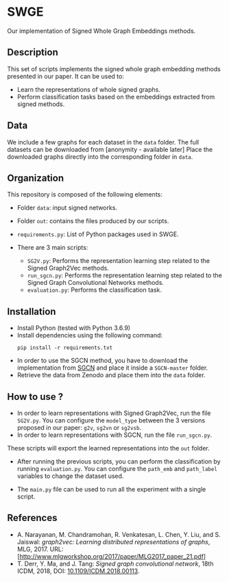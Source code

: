 # SWGE
Our implementation of Signed Whole Graph Embeddings methods.

## Description
This set of scripts implements the signed whole graph embedding methods presented in our paper. 
It can be used to:
* Learn the representations of whole signed graphs.
* Perform classification tasks based on the embeddings extracted from signed methods.

## Data
We include a few graphs for each dataset in the `data` folder. The full datasets can be downloaded from [anonymity - available later] Place the downloaded graphs directly into the corresponding folder in `data`. 

## Organization

This repository is composed of the following elements:

* Folder `data`: input signed networks.
* Folder `out`: contains the files produced by our scripts.

* `requirements.py`: List of Python packages used in SWGE.

* There are 3 main scripts:
  * `SG2V.py`: Performs the representation learning step related to the Signed Graph2Vec methods.
  * `run_sgcn.py`: Performs the representation learning step related to the Signed Graph Convolutional Networks methods.
  * `evaluation.py`: Performs the classification task.


## Installation

* Install Python (tested with Python 3.6.9)
* Install dependencies using the following command:
  ```
  pip install -r requirements.txt
  ```
* In order to use the SGCN method, you have to download the implementation from [SGCN](https://github.com/benedekrozemberczki/SGCN) and place it inside a `SGCN-master` folder.
* Retrieve the data from Zenodo and place them into the `data` folder.

## How to use ?
* In order to learn representations with Signed Graph2Vec, run the file `SG2V.py`. You can configure the `model_type` between the 3 versions proposed in our paper: `g2v`, `sg2vn` or `sg2vsb`.
* In order to learn representations with SGCN, run the file `run_sgcn.py`.

These scripts will export the learned representations into the `out` folder.

* After running the previous scripts, you can perform the classification by running `evaluation.py`. You can configure the `path_emb` and `path_label` variables to change the dataset used.

* The `main.py` file can be used to run all the experiment with a single script.

## References 
* A. Narayanan, M. Chandramohan, R. Venkatesan, L. Chen, Y. Liu, and S. Jaiswal: *graph2vec: Learning distributed representations of graphs*, MLG, 2017. URL: [http://www.mlgworkshop.org/2017/paper/MLG2017_paper_21.pdf]
* T. Derr, Y. Ma, and J. Tang: *Signed graph convolutional network*, 18th ICDM, 2018, DOI: [10.1109/ICDM.2018.00113](https://doi.org/10.1109/ICDM.2018.00113).
